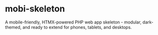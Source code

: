 # mobi-skeleton
A mobile-friendly, HTMX-powered PHP web app skeleton - modular, dark-themed, and ready to extend for phones, tablets, and desktops.

